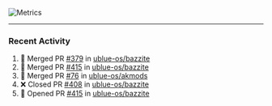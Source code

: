 ![Metrics](https://metrics.lecoq.io/KyleGospo?template=classic&base=header%2C%20activity%2C%20community%2C%20repositories%2C%20metadata&base.indepth=false&base.hireable=false&base.skip=false&config.timezone=America%2FLos_Angeles)

---
### Recent Activity
<!--START_SECTION:activity-->
1. 🎉 Merged PR [#379](https://github.com/ublue-os/bazzite/pull/379) in [ublue-os/bazzite](https://github.com/ublue-os/bazzite)
2. 🎉 Merged PR [#415](https://github.com/ublue-os/bazzite/pull/415) in [ublue-os/bazzite](https://github.com/ublue-os/bazzite)
3. 🎉 Merged PR [#76](https://github.com/ublue-os/akmods/pull/76) in [ublue-os/akmods](https://github.com/ublue-os/akmods)
4. ❌ Closed PR [#408](https://github.com/ublue-os/bazzite/pull/408) in [ublue-os/bazzite](https://github.com/ublue-os/bazzite)
5. 💪 Opened PR [#415](https://github.com/ublue-os/bazzite/pull/415) in [ublue-os/bazzite](https://github.com/ublue-os/bazzite)
<!--END_SECTION:activity-->
